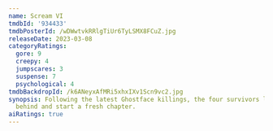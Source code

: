```yaml
---
name: Scream VI
tmdbId: '934433'
tmdbPosterId: /wDWwtvkRRlgTiUr6TyLSMX8FCuZ.jpg
releaseDate: 2023-03-08
categoryRatings:
  gore: 9
  creepy: 4
  jumpscares: 3
  suspense: 7
  psychological: 4
tmdbBackdropId: /k6ANeyxAfMRi5xhxIXv1Scn9vc2.jpg
synopsis: Following the latest Ghostface killings, the four survivors leave Woodsboro
  behind and start a fresh chapter.
aiRatings: true
---
```


